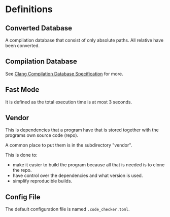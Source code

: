 # <a name="D-Definitions"></a> Definitions

## Converted Database

A compilation database that consist of only absolute paths. All relative have been converted.

## Compilation Database

See [Clang Compilation Database Specification](https://clang.llvm.org/docs/JSONCompilationDatabase.html) for more.

## Fast Mode

It is defined as the total execution time is at most 3 seconds.
## <a href="D-vendor"></a> Vendor

This is dependencies that a program have that is stored together with the programs own source code (repo).

A common place to put them is in the subdirectory "vendor".

This is done to:
 * make it easier to build the program because all that is needed is to clone the repo.
 * have control over the dependencies and what version is used.
 * simplify reproducible builds.

## Config File

The default configuration file is named `.code_checker.toml`.
